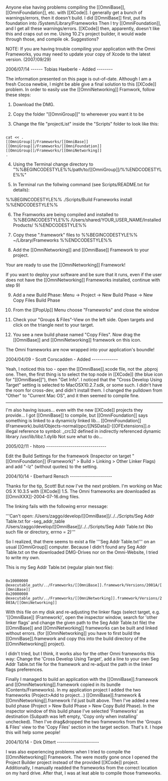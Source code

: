 Anyone else having problems compiling the [[OmniBase]], [[OmniFoundation]], etc. with [[XCode]].  I generally get a bunch of warnings/errors, then it doesn't build.  I did [[OmniBase]] first, put its foundation into /System/Library/Frameworks
Then I try [[OmniFoundation]], and I get all these warnings/errors.  [[XCode]] then, apparently, doesn't like this and craps out on me.  Using 10.2's project builder, it would wade through those, and compile ok.  Suggestions?

NOTE: If you are having trouble compiling your application with the Omni Frameworks, you may need to update your copy of Xcode to the latest version. (2007/09/29)

2006/07/14 ------ Tobias Haeberle - Added --------

The information presented on this page is out-of-date. Although I am a fresh Cocoa newbie, I might be able give a final solution to this [[XCode]] problem.
In order to easily use the [[OmniNetworking]] Framwork, follow these steps:

1. Download the DMG.


2. Copy the folder "[[OmniGroup]]" to whereever you want it to be

3. Change the file "projectList" inside the "Scripts" folder to look like this:

<code>
cat << .
[[OmniGroup]]/Frameworks/[[OmniBase]] 
[[OmniGroup]]/Frameworks/[[OmniFoundation]] 
[[OmniGroup]]/Frameworks/[[OmniNetworking]] 
.
</code>

4. Using the Terminal change directory to "%%BEGINCODESTYLE%%/path/to/[[OmniGroup]]/%%ENDCODESTYLE%%"

5. In Terminal run the follwing command (see Scripts/README.txt for details):

%%BEGINCODESTYLE%% ./Scripts/Build Frameworks install %%ENDCODESTYLE%%

6. The Framworks are being compiled and installed to %%BEGINCODESTYLE%% /Users/shared/YOUR_USER_NAME/Installed Products/ %%ENDCODESTYLE%%

7. Copy these ".framework" files to %%BEGINCODESTYLE%% ~/Library/Frameworks %%ENDCODESTYLE%%

8. Add the [[OmniNetworking]] and [[OmniBase]] Framework to your project.

Your are ready to use the [[OmniNetworking]] Framework!

If you want to deploy your software and be sure that it runs, even if the user does not have the [[OmniNetworking]] Frameworks installed, continue with step 9)

9. Add a new Build Phase: Menu -> Project -> New Build Phase -> New Copy Files Build Phase

10. From the [[PopUp]] Menu choose "Frameworks" and close the window

11. Check your "Groups & Files"-View on the left side. Open targets and click on the triangle next to your target.

12. You see a new build phase named "Copy Files". Now drag the [[OmniBase]] and [[OmniNetworking]] framework on this icon.

The Omni frameworks are now wrapped into your application's boundle!

2004/04/09 - Scott Corscadden - Added -------------

Yeah, I noticed this too - open the [[OmniBase]].xcode file, not the .pbproj one. Then, the first thing is to select the top node in [[XCode]] (the blue icon for "[[OmniBase]]"), then "Get Info". I noticed that the "Cross Develop Using Target" setting is selected to MacOSX10.2.7.sdk, or some such. I didn't have the room for cross-dev, and didn't install them. I changed the pulldown from "Other" to "Current Mac OS", and it then seemed to compile fine.

------------------------------------------------

I'm also having issues... even with the new [[XCode]] projects they provide... I got [[OmniBase]] to compile, but [[OmniFoundation]] says something is linked to a dynamicly linked lib... 
[[OmniFoundation]] (Framework).build/Objects-normal/ppc/[[NSData]]-[[OFExtensions]].o illegal reference to symbol: _crc32 defined in indirectly referenced dynamic library /usr/lib/libz.1.dylib
Not sure what to do...

2005/02/11 - hitoro ------------------------------

Edit the Build Settings for the framework (Inspector on target "[[OmniFoundation]] (Framework)" > Build > Linking > Other Linker Flags) and add "-lz" (without quotes) to the setting.

2004/10/14 - Eberhard Rensch ---------------------

Thanks for the tip, Scott! But now I've the next problem. I'm working on Mac OS X 10.3.5 with [[XCode]] 1.5. The Omni frameworks are downloaded as [[OmniXXX]]-2004-07-16.dmg files.

The linking fails with the following error message:

'''Can't open: /Users/zaggo/develop/[[OmniBase]]/../../Scripts/Seg Addr Table.txt for -seg_addr_table /Users/zaggo/develop/[[OmniBase]]/../../Scripts/Seg Addr Table.txt (No such file or directory, errno = 2)'''

So I realized, that there seems to exist a file '''Seg Addr Table.txt''' on an usual [[OmniGroup]] computer. 
Because I didn't found any Seg Addr Table.txt on the downloaded DMG-Drives nor on the Omni-Website, I tried to write my own.

This is my Seg Addr Table.txt (regular plain text file):

<code>
0x10000000	@executable_path/../Frameworks/[[OmniBase]].framework/Versions/2001A/[[OmniBase]]
0x20000000	@executable_path/../Frameworks/[[OmniNetworking]].framework/Versions/2003A/[[OmniNetworking]]
</code>
 
With this file on my disk and re-adjusting the linker flags (select target, e.g. '[[OmniBase]] (Framework)', open the inspector window, search for 'other linker flags' and change the given path to the Seg Addr Table.txt file) the [[OmniBase]] and [[OmniNetworking]] frameworks can be built and linked without errors.
(for [[OmniNetworking]] you have to first build the [[OmniBase]].framework and copy this into the build directory of the [[OmniNetworking]] project).

I didn't tried, but I think, it works also for the other Omni frameworks this way: Change the 'Cross Develop Using Target', add a line to your own Seg Addr Table.txt file for the framework and re-adjust the path in the linker flags preferences.

Finally I managed to build an application with the [[OmniBase]].framework and [[OmniNetworking]].framework copied in its bundle (Contents/Frameworks).
In my application project I added the two frameworks (Project>Add to project...) [[OmniBase]].framework & [[OmniNetworking]].framework I'd just built above. Then I've added a new build phase (Project > New Build Phase > New Copy Build Phase).  In the inspector window of this build phase I've selected 'Frameworks' as destination (Subpath was left empty, 'Copy only when installing' unchecked). Then I've drag&dropped the two frameworks from the 'Groups & Files' view to the 'Copy Files' section in the target section. That's it. 
I hope this will help some people!

2004/10/14 - Dirk Dittert ---------------------

I was also experiencing problems when I tried to compile the [[OmniNetworking]] Framework. The were mostly gone once I opened the Project Builder project instead of the provided [[XCode]] project. Additionally, I manually readded the frameworks from the correct location on my hard drive. After that, I was at leat able to compile those frameworks.
